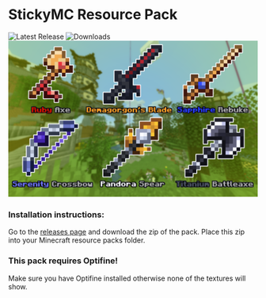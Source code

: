 # StickyMC Resource Pack
![Latest Release](https://img.shields.io/github/v/release/FeignedIgnorance/StickyMC-Resource-Pack) ![Downloads](https://img.shields.io/github/downloads/FeignedIgnorance/StickyMC-Resource-Pack/total)
![Preview Image](/preview.png)


### Installation instructions:
Go to the [releases page](https://github.com/FeignedIgnorance/StickyMC-Resource-Pack/releases) and download the zip of the pack.
Place this zip into your Minecraft resource packs folder.

### This pack requires Optifine!
Make sure you have Optifine installed otherwise none of the textures will show.
